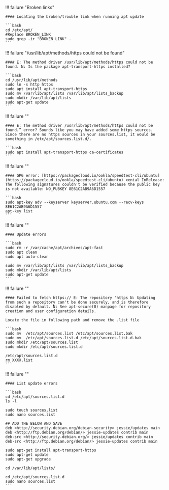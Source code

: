 !!! failure "Broken links"

    #### Locating the broken/trouble link when running apt update

    ```bash
    cd /etc/apt/
    #Replace BROKEN_LINK
    sudo grep -ir "BROKEN_LINK" .
    ```

!!! failure "/usr/lib/apt/methods/https could not be found"

    #### E: The method driver /usr/lib/apt/methods/https could not be found. N: Is the package apt-transport-https installed?

    ```bash
    cd /usr/lib/apt/methods
    sudo ln -s http https
    sudo apt install apt-transport-https
    sudo mv /var/lib/apt/lists /var/lib/apt/lists_backup
    sudo mkdir /var/lib/apt/lists
    sudo apt-get update
    ```

!!! failure ""

    #### E: The method driver /usr/lib/apt/methods/https could not be found.” error? Sounds like you may have added some https sources. Since there are no https sources in your sources.list, it would be something in /etc/apt/sources.list.d/.

    ```bash
    sudo apt install apt-transport-https ca-certificates
    ```

!!! failure ""

    #### GPG error: [https://packagecloud.io/ookla/speedtest-cli/ubuntu](https://packagecloud.io/ookla/speedtest-cli/ubuntu) xenial InRelease: The following signatures couldn't be verified because the public key is not available: NO_PUBKEY 8E61C2AB9A6D1557

    ```bash
    sudo apt-key adv --keyserver keyserver.ubuntu.com --recv-keys 8E61C2AB9A6D1557
    apt-key list
    ```

!!! failure ""

    #### Update errors

    ```bash
    sudo rm -r /var/cache/apt/archives/apt-fast
    sudo apt clean
    sudo apt auto-clean

    sudo mv /var/lib/apt/lists /var/lib/apt/lists_backup
    sudo mkdir /var/lib/apt/lists
    sudo apt-get update
    ```

!!! failure ""

    #### Failed to fetch https:// E: The repository 'https N: Updating from such a repository can't be done securely, and is therefore disabled by default. N: See apt-secure(8) manpage for repository creation and user configuration details.

    Locate the file in following path and remove the .list file

    ```bash
    sudo mv  /etc/apt/sources.list /etc/apt/sources.list.bak
    sudo mv  /etc/apt/sources.list.d /etc/apt/sources.list.d.bak
    sudo mkdir /etc/apt/sources.list
    sudo mkdir /etc/apt/sources.list.d

    /etc/apt/sources.list.d
    rm XXXX.list
    ```

!!! failure ""

    #### List update errors

    ```bash
    cd /etc/apt/sources.list.d
    ls -l

    sudo touch sources.list
    sudo nano sources.list

    ## ADD THE BELOW AND SAVE
    deb <http://security.debian.org/debian-security> jessie/updates main    
    deb <http://ftp.debian.org/debian/> jessie-updates contrib main   
    deb-src <http://security.debian.org/> jessie/updates contrib main  
    deb-src <http://ftp.debian.org/debian/> jessie-updates contrib main 

    sudo apt-get install apt-transport-https
    sudo apt-get update
    sudo apt-get upgrade

    cd /var/lib/apt/lists/

    cd /etc/apt/sources.list.d
    sudo nano sources.list
    ```
